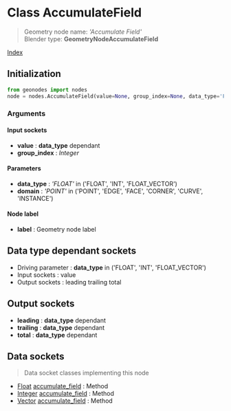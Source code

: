 
# Class AccumulateField

> Geometry node name: _'Accumulate Field'_<br>Blender type:  **GeometryNodeAccumulateField**


[Index](/docs/index.md)

## Initialization


```python
from geonodes import nodes
node = nodes.AccumulateField(value=None, group_index=None, data_type='FLOAT', domain='POINT', label=None)
```


### Arguments


#### Input sockets



- **value** : **data_type** dependant
- **group_index** : _Integer_



#### Parameters



- **data_type** : _'FLOAT'_ in ('FLOAT', 'INT', 'FLOAT_VECTOR')
- **domain** : _'POINT'_ in ('POINT', 'EDGE', 'FACE', 'CORNER', 'CURVE', 'INSTANCE')



#### Node label



- **label** : Geometry node label



## Data type dependant sockets



- Driving parameter : **data_type** in ('FLOAT', 'INT', 'FLOAT_VECTOR')
- Input sockets : value
- Output sockets : leading trailing total



## Output sockets



- **leading** : **data_type** dependant
- **trailing** : **data_type** dependant
- **total** : **data_type** dependant



## Data sockets

> Data socket classes implementing this node




- [Float](../sockets/Float.md) [accumulate_field](../sockets/Float.md#accumulate_field) : Method
- [Integer](../sockets/Integer.md) [accumulate_field](../sockets/Integer.md#accumulate_field) : Method
- [Vector](../sockets/Vector.md) [accumulate_field](../sockets/Vector.md#accumulate_field) : Method


